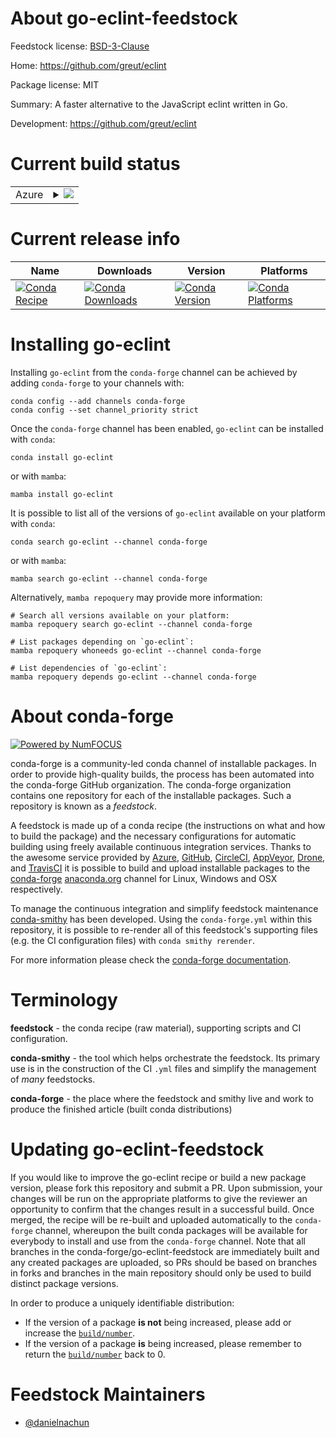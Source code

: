 About go-eclint-feedstock
=========================

Feedstock license: [BSD-3-Clause](https://github.com/conda-forge/go-eclint-feedstock/blob/main/LICENSE.txt)

Home: https://github.com/greut/eclint

Package license: MIT

Summary: A faster alternative to the JavaScript eclint written in Go.

Development: https://github.com/greut/eclint

Current build status
====================


<table>
    
  <tr>
    <td>Azure</td>
    <td>
      <details>
        <summary>
          <a href="https://dev.azure.com/conda-forge/feedstock-builds/_build/latest?definitionId=24215&branchName=main">
            <img src="https://dev.azure.com/conda-forge/feedstock-builds/_apis/build/status/go-eclint-feedstock?branchName=main">
          </a>
        </summary>
        <table>
          <thead><tr><th>Variant</th><th>Status</th></tr></thead>
          <tbody><tr>
              <td>linux_64</td>
              <td>
                <a href="https://dev.azure.com/conda-forge/feedstock-builds/_build/latest?definitionId=24215&branchName=main">
                  <img src="https://dev.azure.com/conda-forge/feedstock-builds/_apis/build/status/go-eclint-feedstock?branchName=main&jobName=linux&configuration=linux%20linux_64_" alt="variant">
                </a>
              </td>
            </tr><tr>
              <td>linux_aarch64</td>
              <td>
                <a href="https://dev.azure.com/conda-forge/feedstock-builds/_build/latest?definitionId=24215&branchName=main">
                  <img src="https://dev.azure.com/conda-forge/feedstock-builds/_apis/build/status/go-eclint-feedstock?branchName=main&jobName=linux&configuration=linux%20linux_aarch64_" alt="variant">
                </a>
              </td>
            </tr><tr>
              <td>linux_ppc64le</td>
              <td>
                <a href="https://dev.azure.com/conda-forge/feedstock-builds/_build/latest?definitionId=24215&branchName=main">
                  <img src="https://dev.azure.com/conda-forge/feedstock-builds/_apis/build/status/go-eclint-feedstock?branchName=main&jobName=linux&configuration=linux%20linux_ppc64le_" alt="variant">
                </a>
              </td>
            </tr><tr>
              <td>osx_64</td>
              <td>
                <a href="https://dev.azure.com/conda-forge/feedstock-builds/_build/latest?definitionId=24215&branchName=main">
                  <img src="https://dev.azure.com/conda-forge/feedstock-builds/_apis/build/status/go-eclint-feedstock?branchName=main&jobName=osx&configuration=osx%20osx_64_" alt="variant">
                </a>
              </td>
            </tr><tr>
              <td>osx_arm64</td>
              <td>
                <a href="https://dev.azure.com/conda-forge/feedstock-builds/_build/latest?definitionId=24215&branchName=main">
                  <img src="https://dev.azure.com/conda-forge/feedstock-builds/_apis/build/status/go-eclint-feedstock?branchName=main&jobName=osx&configuration=osx%20osx_arm64_" alt="variant">
                </a>
              </td>
            </tr>
          </tbody>
        </table>
      </details>
    </td>
  </tr>
</table>

Current release info
====================

| Name | Downloads | Version | Platforms |
| --- | --- | --- | --- |
| [![Conda Recipe](https://img.shields.io/badge/recipe-go--eclint-green.svg)](https://anaconda.org/conda-forge/go-eclint) | [![Conda Downloads](https://img.shields.io/conda/dn/conda-forge/go-eclint.svg)](https://anaconda.org/conda-forge/go-eclint) | [![Conda Version](https://img.shields.io/conda/vn/conda-forge/go-eclint.svg)](https://anaconda.org/conda-forge/go-eclint) | [![Conda Platforms](https://img.shields.io/conda/pn/conda-forge/go-eclint.svg)](https://anaconda.org/conda-forge/go-eclint) |

Installing go-eclint
====================

Installing `go-eclint` from the `conda-forge` channel can be achieved by adding `conda-forge` to your channels with:

```
conda config --add channels conda-forge
conda config --set channel_priority strict
```

Once the `conda-forge` channel has been enabled, `go-eclint` can be installed with `conda`:

```
conda install go-eclint
```

or with `mamba`:

```
mamba install go-eclint
```

It is possible to list all of the versions of `go-eclint` available on your platform with `conda`:

```
conda search go-eclint --channel conda-forge
```

or with `mamba`:

```
mamba search go-eclint --channel conda-forge
```

Alternatively, `mamba repoquery` may provide more information:

```
# Search all versions available on your platform:
mamba repoquery search go-eclint --channel conda-forge

# List packages depending on `go-eclint`:
mamba repoquery whoneeds go-eclint --channel conda-forge

# List dependencies of `go-eclint`:
mamba repoquery depends go-eclint --channel conda-forge
```


About conda-forge
=================

[![Powered by
NumFOCUS](https://img.shields.io/badge/powered%20by-NumFOCUS-orange.svg?style=flat&colorA=E1523D&colorB=007D8A)](https://numfocus.org)

conda-forge is a community-led conda channel of installable packages.
In order to provide high-quality builds, the process has been automated into the
conda-forge GitHub organization. The conda-forge organization contains one repository
for each of the installable packages. Such a repository is known as a *feedstock*.

A feedstock is made up of a conda recipe (the instructions on what and how to build
the package) and the necessary configurations for automatic building using freely
available continuous integration services. Thanks to the awesome service provided by
[Azure](https://azure.microsoft.com/en-us/services/devops/), [GitHub](https://github.com/),
[CircleCI](https://circleci.com/), [AppVeyor](https://www.appveyor.com/),
[Drone](https://cloud.drone.io/welcome), and [TravisCI](https://travis-ci.com/)
it is possible to build and upload installable packages to the
[conda-forge](https://anaconda.org/conda-forge) [anaconda.org](https://anaconda.org/)
channel for Linux, Windows and OSX respectively.

To manage the continuous integration and simplify feedstock maintenance
[conda-smithy](https://github.com/conda-forge/conda-smithy) has been developed.
Using the ``conda-forge.yml`` within this repository, it is possible to re-render all of
this feedstock's supporting files (e.g. the CI configuration files) with ``conda smithy rerender``.

For more information please check the [conda-forge documentation](https://conda-forge.org/docs/).

Terminology
===========

**feedstock** - the conda recipe (raw material), supporting scripts and CI configuration.

**conda-smithy** - the tool which helps orchestrate the feedstock.
                   Its primary use is in the construction of the CI ``.yml`` files
                   and simplify the management of *many* feedstocks.

**conda-forge** - the place where the feedstock and smithy live and work to
                  produce the finished article (built conda distributions)


Updating go-eclint-feedstock
============================

If you would like to improve the go-eclint recipe or build a new
package version, please fork this repository and submit a PR. Upon submission,
your changes will be run on the appropriate platforms to give the reviewer an
opportunity to confirm that the changes result in a successful build. Once
merged, the recipe will be re-built and uploaded automatically to the
`conda-forge` channel, whereupon the built conda packages will be available for
everybody to install and use from the `conda-forge` channel.
Note that all branches in the conda-forge/go-eclint-feedstock are
immediately built and any created packages are uploaded, so PRs should be based
on branches in forks and branches in the main repository should only be used to
build distinct package versions.

In order to produce a uniquely identifiable distribution:
 * If the version of a package **is not** being increased, please add or increase
   the [``build/number``](https://docs.conda.io/projects/conda-build/en/latest/resources/define-metadata.html#build-number-and-string).
 * If the version of a package **is** being increased, please remember to return
   the [``build/number``](https://docs.conda.io/projects/conda-build/en/latest/resources/define-metadata.html#build-number-and-string)
   back to 0.

Feedstock Maintainers
=====================

* [@danielnachun](https://github.com/danielnachun/)

